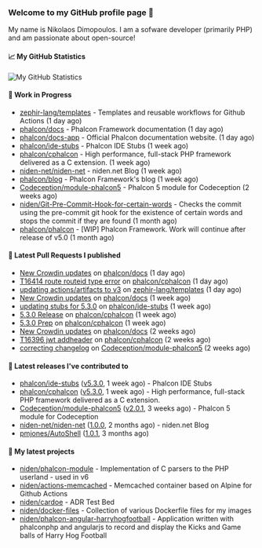 ### Welcome to my GitHub profile page 👋

My name is Nikolaos Dimopoulos. I am a sofware developer (primarily PHP) and am passionate about open-source!

#### 📈 My GitHub Statistics

![My GitHub Statistics](https://github-readme-stats.vercel.app/api?username=niden&show_icons=true&count_private=true&hide_title=true&theme=transparent)

#### 👷 Work in Progress

- [zephir-lang/templates](https://github.com/zephir-lang/templates) - Templates and reusable workflows for Github Actions (1 day ago)
- [phalcon/docs](https://github.com/phalcon/docs) - Phalcon Framework documentation (1 day ago)
- [phalcon/docs-app](https://github.com/phalcon/docs-app) - Official Phalcon documentation website. (1 day ago)
- [phalcon/ide-stubs](https://github.com/phalcon/ide-stubs) - Phalcon IDE Stubs (1 week ago)
- [phalcon/cphalcon](https://github.com/phalcon/cphalcon) - High performance, full-stack PHP framework delivered as a C extension. (1 week ago)
- [niden-net/niden-net](https://github.com/niden-net/niden-net) - niden.net Blog (1 week ago)
- [phalcon/blog](https://github.com/phalcon/blog) - Phalcon Framework&#39;s blog (1 week ago)
- [Codeception/module-phalcon5](https://github.com/Codeception/module-phalcon5) - Phalcon 5 module for Codeception (2 weeks ago)
- [niden/Git-Pre-Commit-Hook-for-certain-words](https://github.com/niden/Git-Pre-Commit-Hook-for-certain-words) - Checks the commit using the pre-commit git hook for the existence of certain words and stops the commit if they are found (1 month ago)
- [phalcon/phalcon](https://github.com/phalcon/phalcon) - [WIP] Phalcon Framework. Work will continue after release of v5.0 (1 month ago)

#### 🔨 Latest Pull Requests I published

- [New Crowdin updates](https://github.com/phalcon/docs/pull/3155) on [phalcon/docs](https://github.com/phalcon/docs) (1 day ago)
- [T16414 route routeid type error](https://github.com/phalcon/cphalcon/pull/16415) on [phalcon/cphalcon](https://github.com/phalcon/cphalcon) (1 day ago)
- [updating actions/artifacts to v3](https://github.com/zephir-lang/templates/pull/1) on [zephir-lang/templates](https://github.com/zephir-lang/templates) (1 day ago)
- [New Crowdin updates](https://github.com/phalcon/docs/pull/3154) on [phalcon/docs](https://github.com/phalcon/docs) (1 week ago)
- [updating stubs for 5.3.0](https://github.com/phalcon/ide-stubs/pull/92) on [phalcon/ide-stubs](https://github.com/phalcon/ide-stubs) (1 week ago)
- [5.3.0 Release](https://github.com/phalcon/cphalcon/pull/16406) on [phalcon/cphalcon](https://github.com/phalcon/cphalcon) (1 week ago)
- [5.3.0 Prep](https://github.com/phalcon/cphalcon/pull/16405) on [phalcon/cphalcon](https://github.com/phalcon/cphalcon) (1 week ago)
- [New Crowdin updates](https://github.com/phalcon/docs/pull/3150) on [phalcon/docs](https://github.com/phalcon/docs) (2 weeks ago)
- [T16396 jwt addheader](https://github.com/phalcon/cphalcon/pull/16397) on [phalcon/cphalcon](https://github.com/phalcon/cphalcon) (2 weeks ago)
- [correcting changelog](https://github.com/Codeception/module-phalcon5/pull/10) on [Codeception/module-phalcon5](https://github.com/Codeception/module-phalcon5) (2 weeks ago)

#### 🔭 Latest releases I've contributed to

- [phalcon/ide-stubs](https://github.com/phalcon/ide-stubs) ([v5.3.0](https://github.com/phalcon/ide-stubs/releases/tag/v5.3.0), 1 week ago) - Phalcon IDE Stubs
- [phalcon/cphalcon](https://github.com/phalcon/cphalcon) ([v5.3.0](https://github.com/phalcon/cphalcon/releases/tag/v5.3.0), 1 week ago) - High performance, full-stack PHP framework delivered as a C extension.
- [Codeception/module-phalcon5](https://github.com/Codeception/module-phalcon5) ([v2.0.1](https://github.com/Codeception/module-phalcon5/releases/tag/v2.0.1), 3 weeks ago) - Phalcon 5 module for Codeception
- [niden-net/niden-net](https://github.com/niden-net/niden-net) ([1.0.0](https://github.com/niden-net/niden-net/releases/tag/1.0.0), 2 months ago) - niden.net Blog
- [pmjones/AutoShell](https://github.com/pmjones/AutoShell) ([1.0.1](https://github.com/pmjones/AutoShell/releases/tag/1.0.1), 3 months ago)

#### 🌱 My latest projects

- [niden/phalcon-module](https://github.com/niden/phalcon-module) - Implementation of C parsers to the PHP userland - used in v6
- [niden/actions-memcached](https://github.com/niden/actions-memcached) - Memcached container based on Alpine for Github Actions
- [niden/cardoe](https://github.com/niden/cardoe) - ADR Test Bed
- [niden/docker-files](https://github.com/niden/docker-files) - Collection of various Dockerfile files for my images
- [niden/phalcon-angular-harryhogfootball](https://github.com/niden/phalcon-angular-harryhogfootball) - Application written with phalconphp and angularjs to record and display the Kicks and Game balls of Harry Hog Football


